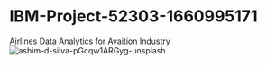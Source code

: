 # IBM-Project-52303-1660995171
Airlines Data Analytics for Avaition Industry
![ashim-d-silva-pGcqw1ARGyg-unsplash](https://user-images.githubusercontent.com/113237466/202485445-06fee801-4bc0-4d63-a7d1-68528d7df21a.jpg)
